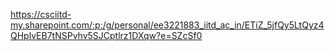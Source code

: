 https://csciitd-my.sharepoint.com/:p:/g/personal/ee3221883_iitd_ac_in/ETiZ_5jfQy5LtQyz4QHplvEB7tNSPvhv5SJCptlrz1DXqw?e=SZcSf0
